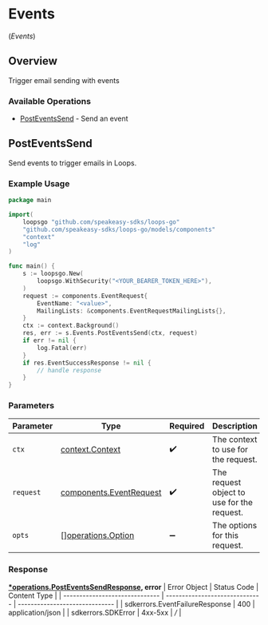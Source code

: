 # Events
(*Events*)

## Overview

Trigger email sending with events

### Available Operations

* [PostEventsSend](#posteventssend) - Send an event

## PostEventsSend

Send events to trigger emails in Loops.

### Example Usage

```go
package main

import(
	loopsgo "github.com/speakeasy-sdks/loops-go"
	"github.com/speakeasy-sdks/loops-go/models/components"
	"context"
	"log"
)

func main() {
    s := loopsgo.New(
        loopsgo.WithSecurity("<YOUR_BEARER_TOKEN_HERE>"),
    )
    request := components.EventRequest{
        EventName: "<value>",
        MailingLists: &components.EventRequestMailingLists{},
    }
    ctx := context.Background()
    res, err := s.Events.PostEventsSend(ctx, request)
    if err != nil {
        log.Fatal(err)
    }
    if res.EventSuccessResponse != nil {
        // handle response
    }
}
```

### Parameters

| Parameter                                                          | Type                                                               | Required                                                           | Description                                                        |
| ------------------------------------------------------------------ | ------------------------------------------------------------------ | ------------------------------------------------------------------ | ------------------------------------------------------------------ |
| `ctx`                                                              | [context.Context](https://pkg.go.dev/context#Context)              | :heavy_check_mark:                                                 | The context to use for the request.                                |
| `request`                                                          | [components.EventRequest](../../models/components/eventrequest.md) | :heavy_check_mark:                                                 | The request object to use for the request.                         |
| `opts`                                                             | [][operations.Option](../../models/operations/option.md)           | :heavy_minus_sign:                                                 | The options for this request.                                      |


### Response

**[*operations.PostEventsSendResponse](../../models/operations/posteventssendresponse.md), error**
| Error Object                   | Status Code                    | Content Type                   |
| ------------------------------ | ------------------------------ | ------------------------------ |
| sdkerrors.EventFailureResponse | 400                            | application/json               |
| sdkerrors.SDKError             | 4xx-5xx                        | */*                            |
